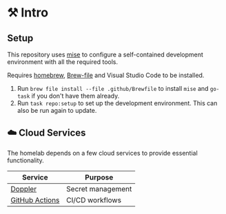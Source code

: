 # ⚒️ Intro

## Setup

This repository uses [mise](https://mise.jdx.dev/) to configure a self-contained development environment with all the required tools.

Requires [homebrew](https://brew.sh/), [Brew-file](https://github.com/rcmdnk/homebrew-file) and Visual Studio Code to be installed.

1. Run `brew file install --file .github/Brewfile` to install `mise` and `go-task` if you don't have them already.
2. Run `task repo:setup` to set up the development environment. This can also be run again to update.

## ☁️ Cloud Services

The homelab depends on a few cloud services to provide essential functionality.

| Service                                              | Purpose           |
| ---------------------------------------------------- | ----------------- |
| [Doppler](https://doppler.com/)                      | Secret management |
| [GitHub Actions](https://docs.github.com/en/actions) | CI/CD workflows   |
